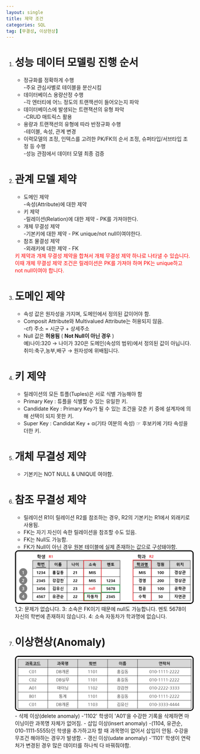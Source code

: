 ```yaml
---
layout: single
title: 제약 조건
categories: SQL
tag: [무결성, 이상현상]
---
```


1. # 성능 데이터 모델링 진행 순서
   - 정규화를 정확하게 수행   
      -주요 관심사별로 테이블을 분산시킴   
   - 데이터베이스 용량산정 수행   
      -각 엔터티에 어느 정도의 트랜잭션이 들어오는지 파악   
   - 데이터베이스에 발생되는 트랜잭션의 유형 파악   
      -CRUD 매트릭스 활용   
   - 용량과 트랜잭션의 유형에 따라 반정규화 수행   
      -테이블, 속성, 관계 변경   
   - 이력모델의 조정, 인텍스를 고려한 PK/FK의 순서 조정, 슈퍼타입/서브타입 조정 등 수행   
      -성능 관점에서 데이터 모델 최종 검증   

1. # 관계 모델 제약
   - 도메인 제약   
      -속성(Attribute)에 대한 제약   
   - 키 제약   
      -릴레이션(Relation)에 대한 제약 - PK를 가져야한다.   
   - 개체 무결성 제약   
      -기본키에 대한 제약 - PK unique/not null이여야한다.   
   - 참조 물결성 제약   
      -외래키에 대한 제약 - FK   
   
   <span style="color:red;size:14px">
   키 제약과 개체 무결성 제약을 합쳐서 개체 무결성 제약 하나로 나타낼 수 있습니다. 이때 개체 무결성 제약 조건은 릴레이션은 PK를 가져야 하며 PK는 unique하고 not null이여야 합니다.   
   </span>
 
1. # 도메인 제약
   - 속성 값은 원자성을 가지며, 도메인에서 정의된 값이어야 함.   
   - Composit Attribute와 Multivalued Attribute는 허용되지 않음.   
      -cf) 주소 = 시군구 + 상세주소   
   - Null 값은 __허용됨__ ( __Not Null이 아닌 경우__ )   
   예)나이:320 → 나이가 320은 도메인(속성의 범위)에서 정의된 값이 아닙니다.   
   취미:축구,농부,배구 → 원자성에 위배됩니다.   

1. # 키 제약   
   - 릴레이션의 모든 튜플(Tuples)은 서로 식별 가능해야 함   
   - Primary Key : 튜플을 식별할 수 있는 유일한 키.
   - Candidate Key : Primary Key가 될 수 있는 조건을 갖춘 키 중에 설계자에 의해 선택이 되지 못한 키.   
   - Super Key : Candidat Key + α(기타 여분의 속성) ☞ 후보키에 기타 속성을 더한 키.   

1. # 개체 무결성 제약
   - 기본키는 NOT NULL & UNIQUE 여야함.   
 
1. # 참조 무결성 제약
   - 릴레이션 R1이 릴레이션 R2를 참조하는 경우, R2의 기본키는 R1에서 외래키로 사용됨.   
   - FK는 자기 자신이 속한 릴레이션을 참조할 수도 있음.   
   - FK는 Null도 가능함.   
   - FK가 Null이 아닌 경우 원본 테이블에 실제 존재하는 값으로 구성돼야함.   
   <img src="../../imgs/sql/fk_constraints.png" style="border:3px solid black;border-radius:9px;width:800px">   
   1,2: 문제가 없습니다.   
   3: 소속은 FK이기 때문에 null도 가능합니다. 멘토 5678이 자신의 학번에 존재하지 않습니다.   
   4: 소속 자동차가 학과명에 없습니다.   

1. # 이상현상(Anomaly)
   <img src="../../imgs/sql/anomaly.png" style="border:3px solid black;border-radius:9px;width:800px">   
   - 삭제 이상(delete anomaly)   
      -'1102' 학생이 'A01'을 수강한 기록을 삭제하면 마이닝이란 과목명 자체가 없어짐.   
   - 삽입 이상(insert anomaly)   
      -(1104, 유관순, 010-1111-5555)인 학생을 추가하고자 할 때 과목명이 없어서 삽입이 안됨. 수강을 무조건 해야하는 경우가 발생함.  
   - 갱신 이상(udate anomaly)   
      -'1101' 학생이 연락처가 변경된 경우 많은 데이터를 하나씩 다 바꿔줘야함.   
   

   






   
   


